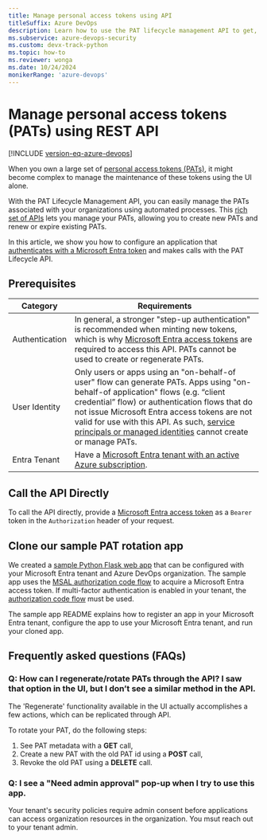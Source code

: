 ```yaml
---
title: Manage personal access tokens using API
titleSuffix: Azure DevOps
description: Learn how to use the PAT lifecycle management API to get, create, update, and revoke their personal access tokens (PATs).
ms.subservice: azure-devops-security
ms.custom: devx-track-python
ms.topic: how-to
ms.reviewer: wonga
ms.date: 10/24/2024
monikerRange: 'azure-devops'
---
```


# Manage personal access tokens (PATs) using REST API

[!INCLUDE [version-eq-azure-devops](../../includes/version-eq-azure-devops.md)]

When you own a large set of [personal access tokens (PATs)](use-personal-access-tokens-to-authenticate.md), it might become complex to manage the maintenance of these tokens using the UI alone.

With the PAT Lifecycle Management API, you can easily manage the PATs associated with your organizations using automated processes. This [rich set of APIs](/rest/api/azure/devops/tokens) lets you manage your PATs, allowing you to create new PATs and renew or expire existing PATs.

In this article, we show you how to configure an application that [authenticates with a Microsoft Entra token](../../integrate/get-started/authentication/entra-oauth.md) and makes calls with the PAT Lifecycle API.

## Prerequisites

| Category | Requirements |
|--------------|-------------|
| Authentication | In general, a stronger "step-up authentication" is recommended when minting new tokens, which is why [Microsoft Entra access tokens](../../integrate/get-started/authentication/entra.md) are required to access this API. PATs cannot be used to create or regenerate PATs. |
| User Identity | Only users or apps using an "on-behalf-of user" flow can generate PATs. Apps using "on-behalf-of application" flows (e.g. “client credential” flow) or authentication flows that do not issue Microsoft Entra access tokens are not valid for use with this API. As such, [service principals or managed identities](../../integrate/get-started/authentication/service-principal-managed-identity.md) cannot create or manage PATs. |
| Entra Tenant | Have a [Microsoft Entra tenant with an active Azure subscription](/azure/active-directory/develop/quickstart-create-new-tenant). |

## Call the API Directly

To call the API directly, provide a [Microsoft Entra access token](../../integrate/get-started/authentication/entra.md#ad-hoc-requests-to-azure-devops-rest-apis) as a `Bearer` token in the `Authorization` header of your request.

## Clone our sample PAT rotation app

We created a [sample Python Flask web app](https://github.com/microsoft/azure-devops-auth-samples/tree/master/PersonalAccessTokenAPIAppSample) that can be configured with your Microsoft Entra tenant and Azure DevOps organization. The sample app uses the [MSAL authorization code flow](/entra/identity-platform/msal-authentication-flows#authorization-code) to acquire a Microsoft Entra access token. If multi-factor authentication is enabled in your tenant, the [authorization code flow](/azure/active-directory/develop/v2-oauth2-auth-code-flow) must be used. 

The sample app README explains how to register an app in your Microsoft Entra tenant, configure the app to use your Microsoft Entra tenant, and run your cloned app.

##  Frequently asked questions (FAQs)

### Q: How can I regenerate/rotate PATs through the API? I saw that option in the UI, but I don’t see a similar method in the API.
The 'Regenerate' functionality available in the UI actually accomplishes a few actions, which can be replicated through API. 

To rotate your PAT, do the following steps:
1. See PAT metadata with a **GET** call, 
2. Create a new PAT with the old PAT id using a **POST** call, 
3. Revoke the old PAT using a **DELETE** call.

### Q: I see a "Need admin approval" pop-up when I try to use this app.
Your tenant's security policies require admin consent before applications can access organization resources in the organization. You msut reach out to your tenant admin.
